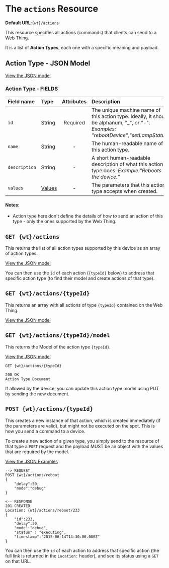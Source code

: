 # The `actions` Resource

**Default URL**:`{wt}/actions`

This resource specifies all actions (commands) that clients can send to a Web Thing.    

It is a list of **Action Types**, each one with a specific meaning and payload.   

## Action Type - JSON Model 

[View the JSON model](https://github.com/w3c/wot/blob/master/TF-AP/models/actions/action-type-model.json)

### Action Type - FIELDS

| Field name  | Type  | Attributes | Description|
| :------------ |:----------| :-----:|:-----|
| `id` | String | Required | The unique machine name of this action type. Ideally, it should be alphanum, "_", or "-". _Examples: "rebootDevice","setLampStatus"_|
| `name` | String  | - | The human-readable name of this action type. |
| `description` | String  | - | A short human-readable description of what this action type does. _Example:"Reboots the device."_| 
|`values`| [Values](https://github.com/w3c/wot/blob/master/TF-AP/models/README.md)| - | The parameters that this action type accepts when created.|

#### Notes:
* Action type here don't define the details of _how to_ send an action of this type - only the ones supported by the Web Thing.   

## `GET {wt}/actions`
This returns the list of all action types supported by this device as an array of action types. 

[View the JSON model](https://github.com/w3c/wot/blob/master/TF-AP/models/actions/get-actions-example.json)

You can then use the `id` of each action (`{typeId}` below) to address that specific action type (to find their model and create actions of that type).  

## `GET {wt}/actions/{typeId}`

This returns an array with all actions of type `{typeId}` contained on the Web Thing. 

[View the JSON model](https://github.com/w3c/wot/blob/master/TF-AP/models/actions/get-action-example.json)


## `GET {wt}/actions/{typeId}/model`

This returns the Model of the action type `{typeId}`. 

[View the JSON model](https://github.com/w3c/wot/blob/master/TF-AP/models/actions/get-action-model-example.json)

```
GET {wt}/actions/{typeId}

200 OK
Action Type Document

```
If allowed by the device, you can update this action type model using PUT by sending the new <actionType> document.  

## `POST {wt}/actions/{typeId}`
This creates a new instance of that action, which is created immediately (if the parameters are valid), but might not be executed on the spot. This is how you send a command to a device.  

To create a new action of a given type, you simply send to the resource of that type a `POST` request and the payload MUST be an object with the values that are required by the model. 
 
[View the JSON Examples](https://github.com/w3c/wot/blob/master/TF-AP/models/actions/post-action-example.json)

```
--> REQUEST
POST {wt}/actions/reboot
{
	"delay":50,
	"mode":"debug"
}

<-- RESPONSE
201 CREATED
Location: {wt}/actions/reboot/233
{
	"id":233,
	"delay":50,
	"mode":"debug",
	"status" : "executing",
    "timestamp":"2015-06-14T14:30:00.000Z"
}
```
You can then use the `id` of each action to address that specific action (the full link is returned in the `Location:` header), and see its status using a `GET` on that URL.   
